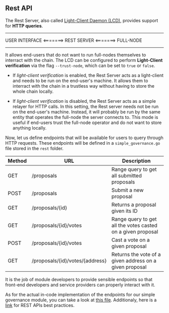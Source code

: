 ## Rest API

The Rest Server, also called [Light-Client Daemon (LCD)](https://github.com/cosmos/cosmos-sdk/tree/master/client/lcd), provides support for **HTTP queries**.

________________________________________________________

USER INTERFACE <=======> REST SERVER <=======> FULL-NODE

________________________________________________________

It allows end-users that do not want to run full-nodes themselves to interract with the chain. The LCD can be configured to perform **Light-Client verification** via the flag `--trust-node`, which can be set to `true` or `false`.

- If *light-client verification* is enabled, the Rest Server acts as a light-client and needs to be run on the end-user's machine. It allows them to interract with the chain in a trustless way without having to store the whole chain locally.

- If *light-client verification* is disabled, the Rest Server acts as a simple relayer for HTTP calls. In this setting, the Rest server needs not be run on the end-user's machine. Instead, it will probably be run by the same entity that operates the full-node the server connects to. This mode is useful if end-users trust the full-node operator and do not want to store anything locally.

Now, let us define endpoints that will be available for users to query through HTTP requests. These endpoints will be defined in a `simple_governance.go` file stored in the `rest` folder.

| Method | URL                             | Description                                                 |
|--------|---------------------------------|-------------------------------------------------------------|
| GET    | /proposals                      | Range query to get all submitted proposals                  |
| POST   | /proposals                      | Submit a new proposal                                       |
| GET    | /proposals/{id}                 | Returns a proposal given its ID                             |
| GET    | /proposals/{id}/votes           | Range query to get all the votes casted on a given proposal |
| POST   | /proposals/{id}/votes           | Cast a vote on a given proposal                             |
| GET    | /proposals/{id}/votes/{address} | Returns the vote of a given address on a given proposal     |

It is the job of module developers to provide sensible endpoints so that front-end developers and service providers can properly interact with it.

As for the actual in-code implementation of the endpoints for our simple governance module, you can take a look at [this file](../client/rest/simple_governance.go). Additionaly, here is a [link](https://hackernoon.com/restful-api-designing-guidelines-the-best-practices-60e1d954e7c9) for REST APIs best practices.